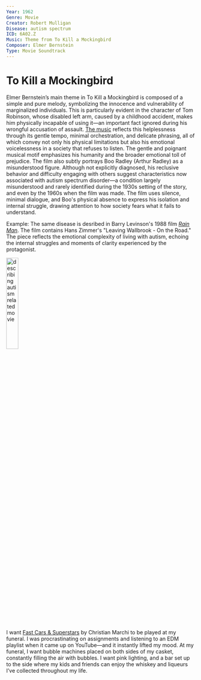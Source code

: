 ```yaml
---
Year: 1962
Genre: Movie
Creator: Robert Mulligan
Disease: autism spectrum
ICD: 6A02.Z
Music: Theme from To Kill a Mockingbird
Composer: Elmer Bernstein
Type: Movie Soundtrack
---
```


# To Kill a Mockingbird

Elmer Bernstein’s main theme in To Kill a Mockingbird is composed of a simple and pure melody, symbolizing the innocence and vulnerability of marginalized individuals. This is particularly evident in the character of Tom Robinson, whose disabled left arm, caused by a childhood accident, makes him physically incapable of using it—an important fact ignored during his wrongful accusation of assault. [The music](https://youtu.be/_t98LWNwUhI?si=LBWfY2Ib_pMMW1wZ) reflects this helplessness through its gentle tempo, minimal orchestration, and delicate phrasing, all of which convey not only his physical limitations but also his emotional voicelessness in a society that refuses to listen. The gentle and poignant musical motif emphasizes his humanity and the broader emotional toll of prejudice. The film also subtly portrays Boo Radley (Arthur Radley) as a misunderstood figure. Although not explicitly diagnosed, his reclusive behavior and difficulty engaging with others suggest characteristics now associated with autism spectrum disorder—a condition largely misunderstood and rarely identified during the 1930s setting of the story, and even by the 1960s when the film was made. The film uses silence, minimal dialogue, and Boo's physical absence to express his isolation and internal struggle, drawing attention to how society fears what it fails to understand.

Example: The same disease is desribed in Barry Levinson's 1988 film [*Rain Man*](ahn_ire.md). The film contains Hans Zimmer's "Leaving Wallbrook - On the Road." The piece reflects the emotional complexity of living with autism, echoing the internal struggles and moments of clarity experienced by the protagonist.

<img src="./ha_jeonghyeon_img.png" alt="describing autism related movie" style="width:25%;" />

I want [Fast Cars & Superstars](https://youtu.be/JrW5fuDmblk?si=nhITjcSwKNw4lnhl) by Christian Marchi to be played at my funeral. I was procrastinating on assignments and listening to an EDM playlist when it came up on YouTube—and it instantly lifted my mood. At my funeral, I want bubble machines placed on both sides of my casket, constantly filling the air with bubbles. I want pink lighting, and a bar set up to the side where my kids and friends can enjoy the whiskey and liqueurs I’ve collected throughout my life.
